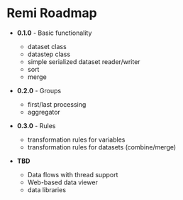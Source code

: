 # Remi Roadmap

* **0.1.0** - Basic functionality

  * dataset class
  * datastep class
  * simple serialized dataset reader/writer
  * sort
  * merge

* **0.2.0** - Groups

  * first/last processing
  * aggregator

* **0.3.0** - Rules

  * transformation rules for variables
  * transformation rules for datasets (combine/merge)

* **TBD**

  * Data flows with thread support
  * Web-based data viewer
  * data libraries
